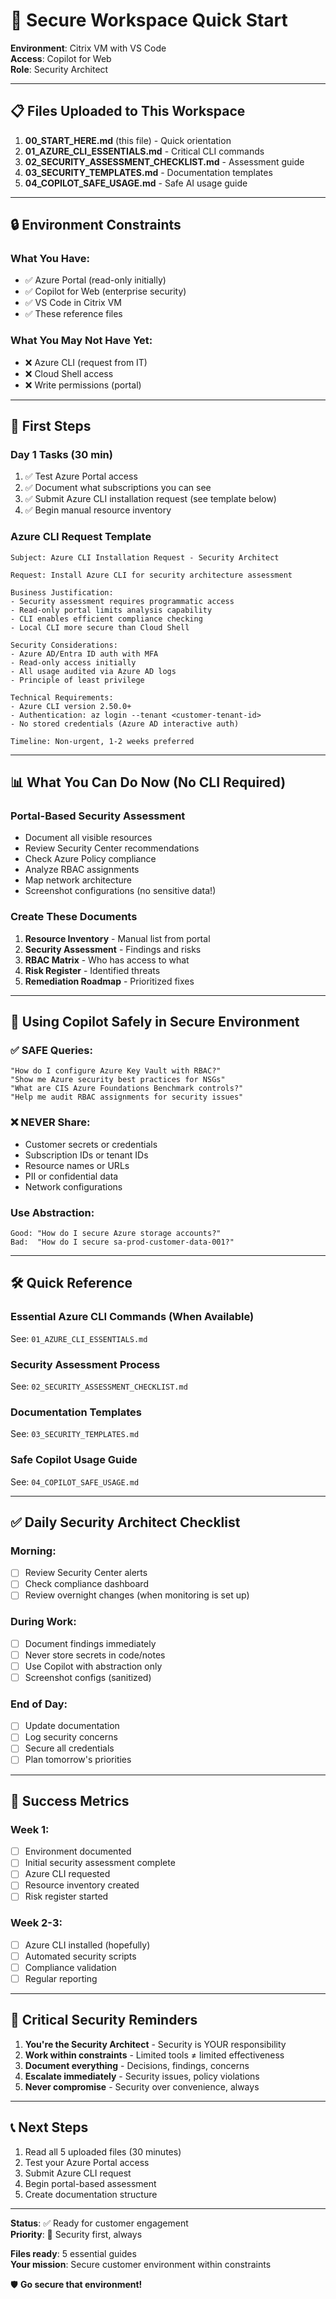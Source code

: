 # 🎯 Secure Workspace Quick Start

**Environment**: Citrix VM with VS Code  
**Access**: Copilot for Web  
**Role**: Security Architect

---

## 📋 Files Uploaded to This Workspace

1. **00_START_HERE.md** (this file) - Quick orientation
2. **01_AZURE_CLI_ESSENTIALS.md** - Critical CLI commands
3. **02_SECURITY_ASSESSMENT_CHECKLIST.md** - Assessment guide
4. **03_SECURITY_TEMPLATES.md** - Documentation templates
5. **04_COPILOT_SAFE_USAGE.md** - Safe AI usage guide

---

## 🔒 Environment Constraints

### What You Have:
- ✅ Azure Portal (read-only initially)
- ✅ Copilot for Web (enterprise security)
- ✅ VS Code in Citrix VM
- ✅ These reference files

### What You May Not Have Yet:
- ❌ Azure CLI (request from IT)
- ❌ Cloud Shell access
- ❌ Write permissions (portal)

---

## 🚀 First Steps

### Day 1 Tasks (30 min)
1. ✅ Test Azure Portal access
2. ✅ Document what subscriptions you can see
3. ✅ Submit Azure CLI installation request (see template below)
4. ✅ Begin manual resource inventory

### Azure CLI Request Template

```
Subject: Azure CLI Installation Request - Security Architect

Request: Install Azure CLI for security architecture assessment

Business Justification:
- Security assessment requires programmatic access
- Read-only portal limits analysis capability
- CLI enables efficient compliance checking
- Local CLI more secure than Cloud Shell

Security Considerations:
- Azure AD/Entra ID auth with MFA
- Read-only access initially
- All usage audited via Azure AD logs
- Principle of least privilege

Technical Requirements:
- Azure CLI version 2.50.0+
- Authentication: az login --tenant <customer-tenant-id>
- No stored credentials (Azure AD interactive auth)

Timeline: Non-urgent, 1-2 weeks preferred
```

---

## 📊 What You Can Do Now (No CLI Required)

### Portal-Based Security Assessment
- Document all visible resources
- Review Security Center recommendations
- Check Azure Policy compliance
- Analyze RBAC assignments
- Map network architecture
- Screenshot configurations (no sensitive data!)

### Create These Documents
1. **Resource Inventory** - Manual list from portal
2. **Security Assessment** - Findings and risks
3. **RBAC Matrix** - Who has access to what
4. **Risk Register** - Identified threats
5. **Remediation Roadmap** - Prioritized fixes

---

## 🤖 Using Copilot Safely in Secure Environment

### ✅ SAFE Queries:
```
"How do I configure Azure Key Vault with RBAC?"
"Show me Azure security best practices for NSGs"
"What are CIS Azure Foundations Benchmark controls?"
"Help me audit RBAC assignments for security issues"
```

### ❌ NEVER Share:
- Customer secrets or credentials
- Subscription IDs or tenant IDs
- Resource names or URLs
- PII or confidential data
- Network configurations

### Use Abstraction:
```
Good: "How do I secure Azure storage accounts?"
Bad:  "How do I secure sa-prod-customer-data-001?"
```

---

## 🛠️ Quick Reference

### Essential Azure CLI Commands (When Available)
See: `01_AZURE_CLI_ESSENTIALS.md`

### Security Assessment Process
See: `02_SECURITY_ASSESSMENT_CHECKLIST.md`

### Documentation Templates
See: `03_SECURITY_TEMPLATES.md`

### Safe Copilot Usage Guide
See: `04_COPILOT_SAFE_USAGE.md`

---

## ✅ Daily Security Architect Checklist

### Morning:
- [ ] Review Security Center alerts
- [ ] Check compliance dashboard
- [ ] Review overnight changes (when monitoring is set up)

### During Work:
- [ ] Document findings immediately
- [ ] Never store secrets in code/notes
- [ ] Use Copilot with abstraction only
- [ ] Screenshot configs (sanitized)

### End of Day:
- [ ] Update documentation
- [ ] Log security concerns
- [ ] Secure all credentials
- [ ] Plan tomorrow's priorities

---

## 🎯 Success Metrics

### Week 1:
- [ ] Environment documented
- [ ] Initial security assessment complete
- [ ] Azure CLI requested
- [ ] Resource inventory created
- [ ] Risk register started

### Week 2-3:
- [ ] Azure CLI installed (hopefully)
- [ ] Automated security scripts
- [ ] Compliance validation
- [ ] Regular reporting

---

## 🔐 Critical Security Reminders

1. **You're the Security Architect** - Security is YOUR responsibility
2. **Work within constraints** - Limited tools ≠ limited effectiveness  
3. **Document everything** - Decisions, findings, concerns
4. **Escalate immediately** - Security issues, policy violations
5. **Never compromise** - Security over convenience, always

---

## 📞 Next Steps

1. Read all 5 uploaded files (30 minutes)
2. Test your Azure Portal access
3. Submit Azure CLI request
4. Begin portal-based assessment
5. Create documentation structure

---

**Status**: ✅ Ready for customer engagement  
**Priority**: 🔐 Security first, always

**Files ready**: 5 essential guides  
**Your mission**: Secure customer environment within constraints

🛡️ **Go secure that environment!**


